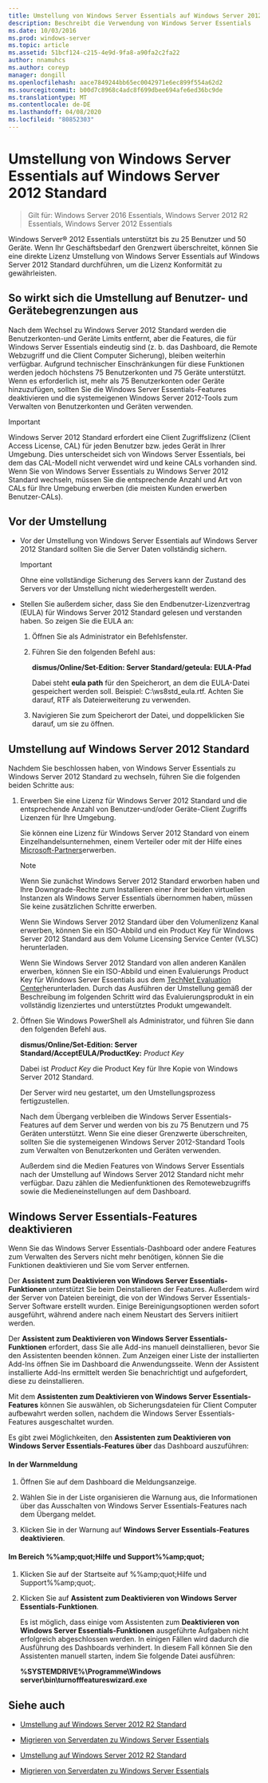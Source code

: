 ```yaml
---
title: Umstellung von Windows Server Essentials auf Windows Server 2012 Standard
description: Beschreibt die Verwendung von Windows Server Essentials
ms.date: 10/03/2016
ms.prod: windows-server
ms.topic: article
ms.assetid: 51bcf124-c215-4e9d-9fa8-a90fa2c2fa22
author: nnamuhcs
ms.author: coreyp
manager: dongill
ms.openlocfilehash: aace7849244bb65ec0042971e6ec899f554a62d2
ms.sourcegitcommit: b00d7c8968c4adc8f699dbee694afe6ed36bc9de
ms.translationtype: MT
ms.contentlocale: de-DE
ms.lasthandoff: 04/08/2020
ms.locfileid: "80852303"
---
```

# <a name="transition-from-windows-server-essentials-to-windows-server-2012-standard"></a>Umstellung von Windows Server Essentials auf Windows Server 2012 Standard

>Gilt für: Windows Server 2016 Essentials, Windows Server 2012 R2 Essentials, Windows Server 2012 Essentials

 Windows Server&reg; 2012 Essentials unterstützt bis zu 25 Benutzer und 50 Geräte. Wenn Ihr Geschäftsbedarf den Grenzwert überschreitet, können Sie eine direkte Lizenz Umstellung von Windows Server Essentials auf Windows Server 2012 Standard durchführen, um die Lizenz Konformität zu gewährleisten.  
  
## <a name="how-the-transition-affects-user-and-device-limits"></a>So wirkt sich die Umstellung auf Benutzer- und Gerätebegrenzungen aus  
 Nach dem Wechsel zu Windows Server 2012 Standard werden die Benutzerkonten-und Geräte Limits entfernt, aber die Features, die für Windows Server Essentials eindeutig sind (z. b. das Dashboard, die Remote Webzugriff und die Client Computer Sicherung), bleiben weiterhin verfügbar. Aufgrund technischer Einschränkungen für diese Funktionen werden jedoch höchstens 75 Benutzerkonten und 75 Geräte unterstützt. Wenn es erforderlich ist, mehr als 75 Benutzerkonten oder Geräte hinzuzufügen, sollten Sie die Windows Server Essentials-Features deaktivieren und die systemeigenen Windows Server 2012-Tools zum Verwalten von Benutzerkonten und Geräten verwenden.  
  
> [!IMPORTANT]
>   Windows Server 2012 Standard erfordert eine Client Zugriffslizenz (Client Access License, CAL) für jeden Benutzer bzw. jedes Gerät in Ihrer Umgebung. Dies unterscheidet sich von Windows Server Essentials, bei dem das CAL-Modell nicht verwendet wird und keine CALs vorhanden sind.  Wenn Sie von Windows Server Essentials zu Windows Server 2012 Standard wechseln, müssen Sie die entsprechende Anzahl und Art von CALs für Ihre Umgebung erwerben (die meisten Kunden erwerben Benutzer-CALs).  
  
## <a name="before-the-transition"></a>Vor der Umstellung  
  
-   Vor der Umstellung von Windows Server Essentials auf Windows Server 2012 Standard sollten Sie die Server Daten vollständig sichern.  
  
    > [!IMPORTANT]
    >  Ohne eine vollständige Sicherung des Servers kann der Zustand des Servers vor der Umstellung nicht wiederhergestellt werden.  
  
-   Stellen Sie außerdem sicher, dass Sie den Endbenutzer-Lizenzvertrag (EULA) für Windows Server 2012 Standard gelesen und verstanden haben. So zeigen Sie die EULA an:  
  
    1.  Öffnen Sie als Administrator ein Befehlsfenster.  
  
    2.  Führen Sie den folgenden Befehl aus:  
  
         **dismus/Online/Set-Edition: Server Standard/geteula: EULA-Pfad**  
  
         Dabei steht **eula path** für den Speicherort, an dem die EULA-Datei gespeichert werden soll. Beispiel: C:\ws8std_eula.rtf.  Achten Sie darauf, RTF als Dateierweiterung zu verwenden.  
  
    3.  Navigieren Sie zum Speicherort der Datei, und doppelklicken Sie darauf, um sie zu öffnen.  
  
## <a name="transition-to--windows-server-2012-standard"></a>Umstellung auf Windows Server 2012 Standard  
 Nachdem Sie beschlossen haben, von Windows Server Essentials zu Windows Server 2012 Standard zu wechseln, führen Sie die folgenden beiden Schritte aus:  
  
1. Erwerben Sie eine Lizenz für Windows Server 2012 Standard und die entsprechende Anzahl von Benutzer-und/oder Geräte-Client Zugriffs Lizenzen für Ihre Umgebung.  
  
    Sie können eine Lizenz für Windows Server 2012 Standard von einem Einzelhandelsunternehmen, einem Verteiler oder mit der Hilfe eines [Microsoft-Partners](https://pinpoint.microsoft.com/SelectCulture.aspx)erwerben.  
  
   > [!NOTE]
   >  Wenn Sie zunächst Windows Server 2012 Standard erworben haben und Ihre Downgrade-Rechte zum Installieren einer ihrer beiden virtuellen Instanzen als Windows Server Essentials übernommen haben, müssen Sie keine zusätzlichen Schritte erwerben.  
   >   
   >  Wenn Sie Windows Server 2012 Standard über den Volumenlizenz Kanal erwerben, können Sie ein ISO-Abbild und ein Product Key für Windows Server 2012 Standard aus dem Volume Licensing Service Center (VLSC) herunterladen.  
   >   
   >  Wenn Sie Windows Server 2012 Standard von allen anderen Kanälen erwerben, können Sie ein ISO-Abbild und einen Evaluierungs Product Key für Windows Server Essentials aus dem [TechNet Evaluation Center](https://technet.microsoft.com/evalcenter/jj659306.aspx)herunterladen. Durch das Ausführen der Umstellung gemäß der Beschreibung im folgenden Schritt wird das Evaluierungsprodukt in ein vollständig lizenziertes und unterstütztes Produkt umgewandelt.  
  
2. Öffnen Sie Windows PowerShell als Administrator, und führen Sie dann den folgenden Befehl aus.  
  
    **dismus/Online/Set-Edition: Server Standard/AcceptEULA/ProductKey:** *Product Key*  
  
    Dabei ist *Product Key* die Product Key für Ihre Kopie von Windows Server 2012 Standard.  
  
    Der Server wird neu gestartet, um den Umstellungsprozess fertigzustellen.  
  
   Nach dem Übergang verbleiben die Windows Server Essentials-Features auf dem Server und werden von bis zu 75 Benutzern und 75 Geräten unterstützt. Wenn Sie eine dieser Grenzwerte überschreiten, sollten Sie die systemeigenen Windows Server 2012-Standard Tools zum Verwalten von Benutzerkonten und Geräten verwenden.  
  
   Außerdem sind die Medien Features von Windows Server Essentials nach der Umstellung auf Windows Server 2012 Standard nicht mehr verfügbar. Dazu zählen die Medienfunktionen des Remotewebzugriffs sowie die Medieneinstellungen auf dem Dashboard.  
  
## <a name="turn-off--windows-server-essentials-features"></a>Windows Server Essentials-Features deaktivieren  
 Wenn Sie das Windows Server Essentials-Dashboard oder andere Features zum Verwalten des Servers nicht mehr benötigen, können Sie die Funktionen deaktivieren und Sie vom Server entfernen.  
  
 Der **Assistent zum Deaktivieren von Windows Server Essentials-Funktionen** unterstützt Sie beim Deinstallieren der Features. Außerdem wird der Server von Dateien bereinigt, die von der Windows Server Essentials-Server Software erstellt wurden.  Einige Bereinigungsoptionen werden sofort ausgeführt, während andere nach einem Neustart des Servers initiiert werden.  
  
 Der **Assistent zum Deaktivieren von Windows Server Essentials-Funktionen** erfordert, dass Sie alle Add-ins manuell deinstallieren, bevor Sie den Assistenten beenden können. Zum Anzeigen einer Liste der installierten Add-Ins öffnen Sie im Dashboard die Anwendungsseite. Wenn der Assistent installierte Add-Ins ermittelt werden Sie benachrichtigt und aufgefordert, diese zu deinstallieren.  
  
 Mit dem **Assistenten zum Deaktivieren von Windows Server Essentials-Features** können Sie auswählen, ob Sicherungsdateien für Client Computer aufbewahrt werden sollen, nachdem die Windows Server Essentials-Features ausgeschaltet wurden.  
  
 Es gibt zwei Möglichkeiten, den **Assistenten zum Deaktivieren von Windows Server Essentials-Features über** das Dashboard auszuführen:  
  
#### <a name="from-the-alert"></a>In der Warnmeldung  
  
1.  Öffnen Sie auf dem Dashboard die Meldungsanzeige.  
  
2.  Wählen Sie in der Liste organisieren die Warnung aus, die Informationen über das Ausschalten von Windows Server Essentials-Features nach dem Übergang meldet.  
  
3.  Klicken Sie in der Warnung auf **Windows Server Essentials-Features deaktivieren**.  
  
#### <a name="from-the-get-help-and-support-pane"></a>Im Bereich %%amp;quot;Hilfe und Support%%amp;quot;  
  
1. Klicken Sie auf der Startseite auf %%amp;quot;Hilfe und Support%%amp;quot;.  
  
2. Klicken Sie auf **Assistent zum Deaktivieren von Windows Server Essentials-Funktionen**.  
  
   Es ist möglich, dass einige vom Assistenten zum **Deaktivieren von Windows Server Essentials-Funktionen** ausgeführte Aufgaben nicht erfolgreich abgeschlossen werden. In einigen Fällen wird dadurch die Ausführung des Dashboards verhindert. In diesem Fall können Sie den Assistenten manuell starten, indem Sie folgende Datei ausführen:  
  
   **%SYSTEMDRIVE%\Programme\Windows server\bin\turnofffeatureswizard.exe**  
  
## <a name="see-also"></a>Siehe auch  
  

-   [Umstellung auf Windows Server 2012 R2 Standard](Transition-from-Windows-Server-2012-R2-Essentials-to-Windows-Server-2012-R2-Standard.md)  
  
-   [Migrieren von Serverdaten zu Windows Server Essentials](Migrate-Server-Data-to-Windows-Server-Essentials.md)

-   [Umstellung auf Windows Server 2012 R2 Standard](../migrate/Transition-from-Windows-Server-2012-R2-Essentials-to-Windows-Server-2012-R2-Standard.md)  
  
-   [Migrieren von Serverdaten zu Windows Server Essentials](../migrate/Migrate-Server-Data-to-Windows-Server-Essentials.md)

